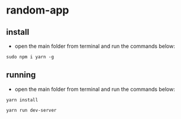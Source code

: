 # random-app

## install

* open the main folder from terminal and run the commands below:

```
sudo npm i yarn -g
```

## running

* open the main folder from terminal and run the commands below:

```
yarn install
```
```
yarn run dev-server
```
